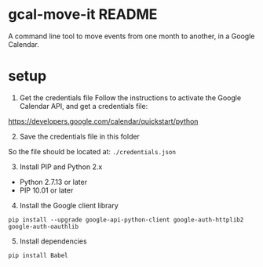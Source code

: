 # gcal-move-it README

A command line tool to move events from one month to another, in a Google Calendar.

# setup

1. Get the credentials file
   Follow the instructions to activate the Google Calendar API, and get a credentials file:

https://developers.google.com/calendar/quickstart/python

2. Save the credentials file in this folder

So the file should be located at: `./credentials.json`

3. Install PIP and Python 2.x

- Python 2.7.13 or later
- PIP 10.01 or later

4. Install the Google client library

```
pip install --upgrade google-api-python-client google-auth-httplib2 google-auth-oauthlib
```

5. Install dependencies

```
pip install Babel
```
